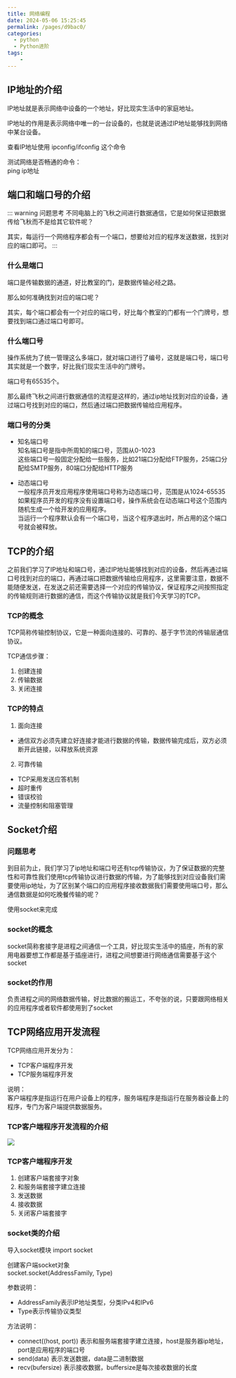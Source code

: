 ```yaml
---
title: 网络编程
date: 2024-05-06 15:25:45
permalink: /pages/d9bac0/
categories:
  - python
  - Python进阶
tags:
    -
---
```

## IP地址的介绍
IP地址就是表示网络中设备的一个地址，好比现实生活中的家庭地址。  

IP地址的作用是表示网络中唯一的一台设备的，也就是说通过IP地址能够找到网络中某台设备。  

查看IP地址使用 ipconfig/ifconfig 这个命令 

测试网络是否畅通的命令：  
    ping ip地址  

## 端口和端口号的介绍
::: warning 问题思考
不同电脑上的飞秋之间进行数据通信，它是如何保证把数据传给飞秋而不是给其它软件呢？  

其实，每运行一个网络程序都会有一个端口，想要给对应的程序发送数据，找到对应的端口即可。
:::

### 什么是端口
端口是传输数据的通道，好比教室的门，是数据传输必经之路。  

那么如何准确找到对应的端口呢？

其实，每个端口都会有一个对应的端口号，好比每个教室的门都有一个门牌号，想要找到端口通过端口号即可。  

### 什么端口号
操作系统为了统一管理这么多端口，就对端口进行了编号，这就是端口号，端口号其实就是一个数字，好比我们现实生活中的门牌号。  

端口号有65535个。  

那么最终飞秋之间进行数据通信的流程是这样的，通过ip地址找到对应的设备，通过端口号找到对应的端口，然后通过端口把数据传输给应用程序。   

### 端口号的分类
- 知名端口号   
知名端口号是指中所周知的端口号，范围从0-1023  
这些端口号一般固定分配给一些服务，比如21端口分配给FTP服务，25端口分配给SMTP服务，80端口分配给HTTP服务  

- 动态端口号  
一般程序员开发应用程序使用端口号称为动态端口号，范围是从1024-65535  
如果程序员开发的程序没有设置端口号，操作系统会在动态端口号这个范围内随机生成一个给开发的应用程序。  
当运行一个程序默认会有一个端口号，当这个程序退出时，所占用的这个端口号就会被释放。  

## TCP的介绍
之前我们学习了IP地址和端口号，通过IP地址能够找到对应的设备，然后再通过端口号找到对应的端口，再通过端口把数据传输给应用程序，这里需要注意，数据不能随便发送，在发送之前还需要选择一个对应的传输协议，保证程序之间按照指定的传输规则进行数据的通信，而这个传输协议就是我们今天学习的TCP。

### TCP的概念
TCP简称传输控制协议，它是一种面向连接的、可靠的、基于字节流的传输层通信协议。

TCP通信步骤：  
1. 创建连接  
2. 传输数据   
3. 关闭连接  

### TCP的特点
1. 面向连接
  - 通信双方必须先建立好连接才能进行数据的传输，数据传输完成后，双方必须断开此链接，以释放系统资源  

2. 可靠传输  
  - TCP采用发送应答机制  
  - 超时重传  
  - 错误校验  
  - 流量控制和阻塞管理  

## Socket介绍
### 问题思考
到目前为止，我们学习了ip地址和端口号还有tcp传输协议，为了保证数据的完整性和可靠性我们使用tcp传输协议进行数据的传输，为了能够找到对应设备我们需要使用ip地址，为了区别某个端口的应用程序接收数据我们需要使用端口号，那么通信数据是如何吃晚餐传输的呢？  

使用socket来完成

### socket的概念
socket简称套接字是进程之间通信一个工具，好比现实生活中的插座，所有的家用电器要想工作都是基于插座进行，进程之间想要进行网络通信需要基于这个socket

### socket的作用
负责进程之间的网络数据传输，好比数据的搬运工，不夸张的说，只要跟网络相关的应用程序或者软件都使用到了socket

## TCP网络应用开发流程
TCP网络应用开发分为：  
- TCP客户端程序开发  
- TCP服务端程序开发  

说明：  
客户端程序是指运行在用户设备上的程序，服务端程序是指运行在服务器设备上的程序，专门为客户端提供数据服务。  

### TCP客户端程序开发流程的介绍
![](https://daodaoblogpicgo.oss-cn-shanghai.aliyuncs.com/img/202405091444816.png)

### TCP客户端程序开发
1. 创建客户端套接字对象  
2. 和服务端套接字建立连接  
3. 发送数据  
4. 接收数据  
5. 关闭客户端套接字  

### socket类的介绍
导入socket模块
import socket  

创建客户端socket对象  
socket.socket(AddressFamily, Type)

参数说明：  
- AddressFamily表示IP地址类型，分类IPv4和IPv6  
- Type表示传输协议类型  

方法说明：  
- connect((host, port)) 表示和服务端套接字建立连接，host是服务器ip地址，port是应用程序的端口号   
- send(data) 表示发送数据，data是二进制数据  
- recv(bufersize) 表示接收数据，buffersize是每次接收数据的长度  